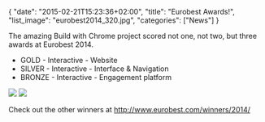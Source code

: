{
   "date": "2015-02-21T15:23:36+02:00",
   "title": "Eurobest Awards!",
   "list_image": "eurobest2014_320.jpg",
   "categories": ["News"]
}

The amazing Build with Chrome project scored not one, not two, but three awards at Eurobest 2014.

<!--more-->

<div class="container container--tight">
    <ul>
        <li>GOLD - Interactive - Website</li>
        <li>SILVER - Interactive - Interface & Navigation</li>
        <li>BRONZE - Interactive - Engagement platform</li>
    </ul>
</div>


<img src="/img/blog/posts/2015/02/eurobest-1.jpg">
<img src="/img/blog/posts/2015/02/eurobest-2.jpg">



Check out the other winners at http://www.eurobest.com/winners/2014/
